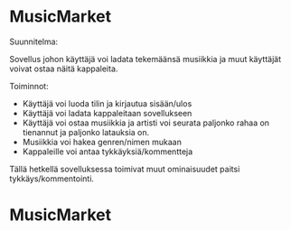 # MusicMarket

Suunnitelma:

Sovellus johon käyttäjä voi ladata tekemäänsä musiikkia ja muut käyttäjät voivat ostaa näitä kappaleita.

Toiminnot:
  - Käyttäjä voi luoda tilin ja kirjautua sisään/ulos
  - Käyttäjä voi ladata kappaleitaan sovellukseen
  - Käyttäjä voi ostaa musiikkia ja artisti voi seurata paljonko rahaa on tienannut ja paljonko latauksia on.
  - Musiikkia voi hakea genren/nimen mukaan
  - Kappaleille voi antaa tykkäyksiä/kommentteja

Tällä hetkellä sovelluksessa toimivat muut ominaisuudet paitsi tykkäys/kommentointi.

# MusicMarket

